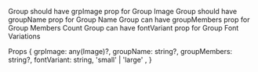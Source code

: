 Group should have grpImage prop for Group Image
Group should have groupName prop for Group Name
Group can have groupMembers prop for Group Members Count
Group can have fontVariant prop for Group Font Variations

Props {
    grpImage: any(Image)?,
    groupName: string?,
    groupMembers: string?,
    fontVariant: string, 'small' | 'large' ,
}